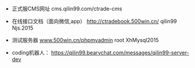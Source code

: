 
- 正式服CMS网址
	cms.qilin99.com/ctrade-cms

- 在线接口文档（面向微信,app）
    http://ctradebook.500win.cn/
    qilin99
    Njs.2015

- 测试服务器 
    www.500win.cn/phpmyadmin
    root
    XhMysql2015	

- coding机器人：
	https://qilin99.bearychat.com/messages/qilin99-server-dev
    
